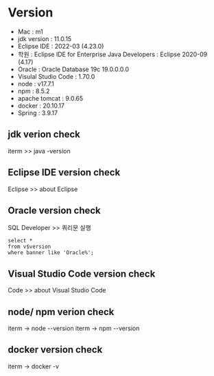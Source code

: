 # Version

- Mac : m1
- jdk version : 11.0.15
- Eclipse IDE : 2022-03 (4.23.0)
- 학원 : Eclipse IDE for Enterprise Java Developers : Eclipse 2020-09 (4.17)
- Oracle : Oracle Database 19c 19.0.0.0.0
- Visulal Studio Code : 1.70.0
- node : v17.7.1
- npm : 8.5.2
- apache tomcat : 9.0.65
- docker : 20.10.17
- Spring : 3.9.17

## jdk verion check

iterm >> java -version

## Eclipse IDE version check

Eclipse >> about Eclipse

## Oracle version check

SQL Developer >> 쿼리문 실행

    select *
    from v$version
    where banner like 'Oracle%';

## Visual Studio Code version check

Code >> about Visual Studio Code

## node/ npm verion check

iterm -> node --version
iterm -> npm --version


## docker version check
iterm -> docker -v
